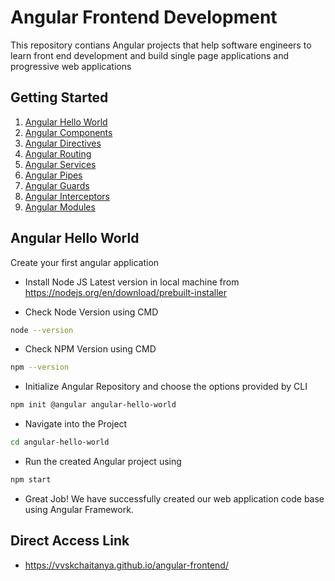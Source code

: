 # Angular Frontend Development
This repository contians Angular projects that help software engineers to learn front end development and build single page applications and progressive web applications

## Getting Started
1. [Angular Hello World](##angular-hello-world)
2. [Angular Components](##angular-components)
3. [Angular Directives](##angular-directives)
4. [Angular Routing](##angular-routing)
5. [Angular Services](##angular-services)
6. [Angular Pipes](##angular-pipes)
7. [Angular Guards](##angular-guards)
8. [Angular Interceptors](##angular-interceptors)
9. [Angular Modules](##angular-modules)


## Angular Hello World
Create your first angular application

- Install Node JS Latest version in local machine from https://nodejs.org/en/download/prebuilt-installer

- Check Node Version using CMD
```sh
node --version
```
- Check NPM Version using CMD
```sh
npm --version
```
- Initialize Angular Repository and choose the options provided by CLI
```sh
npm init @angular angular-hello-world
```
- Navigate into the Project
```sh
cd angular-hello-world
```
- Run the created Angular project using 
```sh
npm start
```
- Great Job! We have successfully created our web application code base using Angular Framework.

## Direct Access Link
- https://vvskchaitanya.github.io/angular-frontend/


